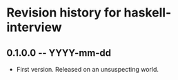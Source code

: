 # Revision history for haskell-interview

## 0.1.0.0 -- YYYY-mm-dd

* First version. Released on an unsuspecting world.
